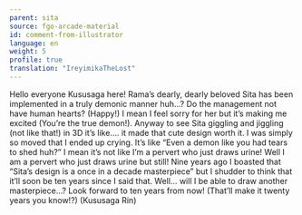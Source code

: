 ```yaml
---
parent: sita
source: fgo-arcade-material
id: comment-from-illustrator
language: en
weight: 5
profile: true
translation: "IreyimikaTheLost"
---
```


Hello everyone Kususaga here! Rama’s dearly, dearly beloved Sita has been implemented in a truly demonic manner huh…? Do the management not have human hearts? (Happy!) I mean I feel sorry for her but it’s making me excited (You’re the true demon!). Anyway to see Sita giggling and jiggling (not like that!) in 3D it’s like…. it made that cute design worth it. I was simply so moved that I ended up crying. It’s like “Even a demon like you had tears to shed huh?” I mean it’s not like I’m a pervert who just draws urine! Well I am a pervert who just draws urine but still! Nine years ago I boasted that “Sita’s design is a once in a decade masterpiece” but I shudder to think that it’ll soon be ten years since I said that. Well… will I be able to draw another masterpiece…? Look forward to ten years from now! (That’ll make it twenty years you know!?) (Kususaga Rin)
